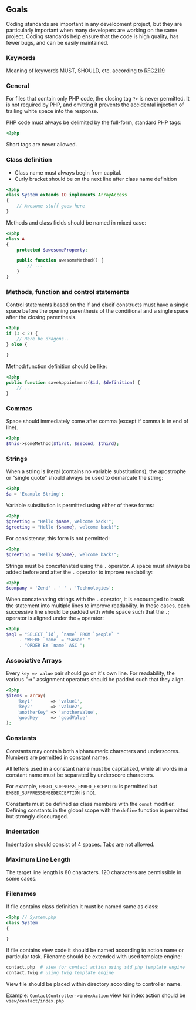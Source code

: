 ## Goals

Coding standards are important in any development project, but they are particularly important when many developers are working on the same project. Coding standards help ensure that the code is high quality, has fewer bugs, and can be easily maintained.

### Keywords

Meaning of keywords MUST, SHOULD, etc. according to [RFC2119](http://www.ietf.org/rfc/rfc2119.txt)

### General

For files that contain only PHP code, the closing tag `?>` is never permitted. It is not required by PHP, and omitting it prevents the accidental injection of trailing white space into the response.

PHP code must always be delimited by the full-form, standard PHP tags:

```php
<?php
```

Short tags are never allowed.

### Class definition
- Class name must always begin from capital.
- Curly bracket should be on the next line after class name definition

```php
<?php
class System extends IO implements ArrayAccess
{
    // Awesome stuff goes here
}
```

Methods and class fields should be named in mixed case:
```php
<?php
class A
{
    protected $awesomeProperty;

    public function awesomeMethod() {
        // ...
    }
}
```

### Methods, function and control statements

Control statements based on the if and elseif constructs must have a single space before the opening parenthesis of the conditional and a single space after the closing parenthesis.

```php
<?php
if (3 < 2) {
    // Here be dragons..
} else {

}
```

Method/function definition should be like:
```php
<?php
public function saveAppointment($id, $definition) {
    // ...
}

```

### Commas

Space should immediately come after comma (except if comma is in end of line).

```php
<?php
$this->someMethod($first, $second, $third);
```


### Strings

When a string is literal (contains no variable substitutions), the apostrophe or "single quote" should always be used to demarcate the string:

```php
<?php
$a = 'Example String';
```
Variable substitution is permitted using either of these forms:

```php
<?php
$greeting = "Hello $name, welcome back!";
$greeting = "Hello {$name}, welcome back!";
```

For consistency, this form is not permitted:

```php
<?php
$greeting = "Hello ${name}, welcome back!";
```

Strings must be concatenated using the `.` operator. A space must always be added before and after the `.` operator to improve readability:

```php
<?php
$company = 'Zend' . ' ' . 'Technologies';
```

When concatenating strings with the `.` operator, it is encouraged to break the statement into multiple lines to improve readability. In these cases, each successive line should be padded with white space such that the `.`; operator is aligned under the `=` operator:

```php
<?php
$sql = "SELECT `id`, `name` FROM `people` "
     . "WHERE `name` = 'Susan' "
     . "ORDER BY `name` ASC ";
```

### Associative Arrays

Every `key => value` pair should go on it's own line. For readability, the various "=>" assignment operators should be padded such that they align.
```php
<?php
$items = array(
    'key1'       => 'value1',
    'key2'       => 'value2',
    'anotherKey' => 'anotherValue',
    'goodKey'    => 'goodValue'
);
```

### Constants
Constants may contain both alphanumeric characters and underscores. Numbers are permitted in constant names.

All letters used in a constant name must be capitalized, while all words in a constant name must be separated by underscore characters.

For example, `EMBED_SUPPRESS_EMBED_EXCEPTION` is permitted but `EMBED_SUPPRESSEMBEDEXCEPTION` is not.

Constants must be defined as class members with the `const` modifier. Defining constants in the global scope with the `define` function is permitted but strongly discouraged.

### Indentation

Indentation should consist of 4 spaces. Tabs are not allowed.

### Maximum Line Length

The target line length is 80 characters. 120 characters are permissible in some cases.

### Filenames
If file contains class definition it must be named same as class:

```php
<?php // System.php
class System
{

}
```

If file contains view code it should be named according to action name or particular task.
Filename should be extended with used template engine:

```bash
contact.php  # view for contact action using std php template engine
contact.twig # using twig template engine
```

View file should be placed within directory according to controller name.

Example: `ContactController->indexAction` view for index action should be `view/contact/index.php`
